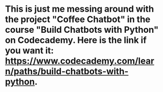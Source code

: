 # This is just me messing around with the project "Coffee Chatbot" in the course "Build Chatbots with Python" on Codecademy. Here is the link if you want it: https://www.codecademy.com/learn/paths/build-chatbots-with-python.
